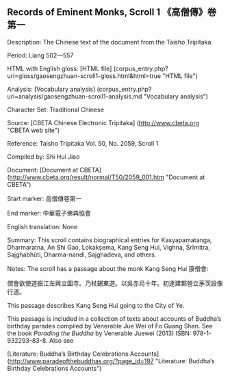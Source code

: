 ##  Records of Eminent Monks, Scroll 1 《高僧傳》卷第一

Description: The Chinese text of the document from the Taisho Tripitaka.

Period: Liang 502—557

HTML with English gloss: [HTML file] (corpus_entry.php?uri=gloss/gaosengzhuan-scroll1-gloss.html&html=true "HTML file")

Analysis: [Vocabulary analysis] (corpus_entry.php?uri=analysis/gaosengzhuan-scroll1-analysis.md "Vocabulary analysis")

Character Set: Traditional Chinese

Source: [CBETA Chinese Electronic Tripitaka] (http://www.cbeta.org "CBETA web site")

Reference: Taisho Tripitaka Vol. 50, No. 2059, Scroll 1

Compiled by: Shi Hui Jiao

Document: [Document at CBETA] (http://www.cbeta.org/result/normal/T50/2059_001.htm "Document at CBETA")

Start marker: 高僧傳卷第一

End marker: 中華電子佛典協會

English	translation: None

Summary: This scroll contains biographical entries for Kasyapamatanga, Dharmaratna, An Shi Gao, Lokakṣema, Kang Seng Hui, Vighna, Śrīmitra, Sajghabhūti, Dharma-nandi, Sajghadeva, and others.

Notes: The scroll has a passage about the monk Kang Seng Hui 康僧會:

僧會欲使道振江左興立圖寺。乃杖錫東遊。以吳赤烏十年。初達建鄴營立茅茨設像行道。

This passage describes Kang Seng Hui going to the City of Ye.

This passage is included in a collection of texts about accounts of Buddha’s birthday parades compiled by Venerable Jue Wei of Fo Guang Shan. See the book <em>Parading the Buddha</em> by  Venerable Juewei (2013) ISBN: 978-1-932293-83-8. Also see

[Literature: Buddha’s Birthday Celebrations Accounts] (http://www.paradeofthebuddhas.org/?page_id=197 "Literature: Buddha’s Birthday Celebrations Accounts")


